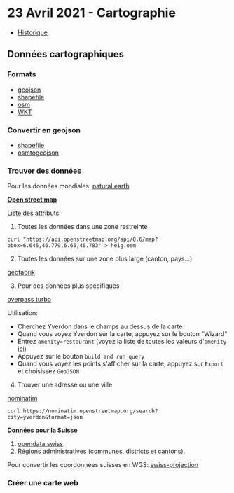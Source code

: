 # 23 Avril 2021 - Cartographie

* [Historique](http://heig-datavis-2021.surge.sh/cartographie)

## Données cartographiques

### Formats

* [geojson](https://observablehq.com/@idris-maps/donnees-cartographiques)
* [shapefile](https://fr.wikipedia.org/wiki/Shapefile)
* [osm](https://wiki.openstreetmap.org/wiki/OSM_XML)
* [WKT](https://en.wikipedia.org/wiki/Well-known_text_representation_of_geometry)

### Convertir en geojson

* [shapefile](https://www.npmjs.com/package/shapefile)
* [osmtogeojson](https://www.npmjs.com/package/osmtogeojson)

### Trouver des données

Pour les données mondiales: [natural earth](https://www.naturalearthdata.com/downloads/)

**[Open street map](https://www.openstreetmap.org/)**

[Liste des attributs](https://wiki.openstreetmap.org/wiki/Map_Features)

1. Toutes les données dans une zone restreinte

```
curl "https://api.openstreetmap.org/api/0.6/map?bbox=6.645,46.779,6.65,46.783" > heig.osm
```

2. Toutes les données sur une zone plus large (canton, pays...)

[geofabrik](https://download.geofabrik.de/)

3. Pour des données plus spécifiques

[overpass turbo](https://overpass-turbo.eu/)

Utilisation:

  * Cherchez Yverdon dans le champs au dessus de la carte
  * Quand vous voyez Yverdon sur la carte, appuyez sur le bouton "Wizard"
  * Entrez `amenity=restaurant` (voyez la liste de toutes les valeurs d'`amenity` [ici](https://wiki.openstreetmap.org/wiki/Map_Features#Amenity))
  * Appuyez sur le bouton `build and run query`
  * Quand vous voyez les points s'afficher sur la carte, appuyez sur `Export` et choisissez `GeoJSON`

4. Trouver une adresse ou une ville

[nominatim](https://nominatim.org/release-docs/develop/api/Search/)

```
curl https://nominatim.openstreetmap.org/search?city=yverdon&format=json
```

**Données pour la Suisse**

1. [opendata.swiss](https://opendata.swiss/fr/dataset?res_format=SHAPEFILE&keywords_en=official-geodata&page=2).
2. [Régions administratives (communes, districts et cantons)](https://observablehq.com/@idris-maps/swiss-geodata).

Pour convertir les coordonnées suisses en WGS: [swiss-projection](https://www.npmjs.com/package/swiss-projection)

### Créer une carte web

